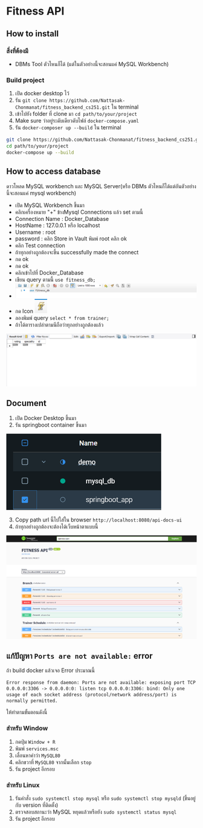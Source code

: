 # Fitness API

## How to install
### สิ่งที่ต้องมี
- DBMs Tool ตัวไหนก็ได้ (แต่ในตัวอย่างนี้จะสอนแค่ MySQL Workbench)


### Build project
1. เปิด docker desktop ไว้
2. รัน ``git clone https://github.com/Nattasak-Chonmanat/fitness_backend_cs251.git`` ใน terminal
3. เข้าไปยัง folder ที่ clone มา ``cd path/to/your/project``
4. Make sure ว่าอยู่ระดับเดียวดับไฟล์ ``docker-compose.yaml``
5. รัน ``docker-composer up --build`` ใน terminal
```bash
git clone https://github.com/Nattasak-Chonmanat/fitness_backend_cs251.git
cd path/to/your/project
docker-compose up --build
```



## How to access database
ดาวโหลด MySQL workbench และ MySQL Server(หรือ DBMs ตัวไหนก็ได้แต่อันตัวอย่างนี้จะสอนแค่ mysql workbench) 

- เปิด MySQL Workbench ขึ้นมา
- คลิกเครื่องหมาย "+" ข้างMysql Connections แล้ว set ตามนี้
- Connection Name : Docker_Database
- HostName : 127.0.0.1 หรือ localhost
- Username : root
- password : คลิก Store in Vault พิมพ์ root คลิก ok
- คลิก Test connection
- ถ้าทุกอย่างถูกต้องจะขึ้น successfully made the connect
- กด ok
- กด ok
- คลิกเข้าไปที่ Docker_Database
- เขียน query ตามนี้ ```use fitness_db;```
- ![img.png](img.png)
- กด Icon 
![img_1.png](img_1.png)
- ลองพิมพ์ query ```select * from trainer;```
- ถ้าได้ตารางเปล่าตามนีถือว่าทุกอย่างถูกต้องแล้ว

![img_2.png](img_2.png)

## Document

1. เปิด Docker Desktop ขึ้นมา
2. รัน springboot container ขึ้นมา

![img_3.png](img_3.png)

3. Copy path url นี้ไปใส่ใน browser ``http://localhost:8080/api-docs-ui``
4. ถ้าทุกอย่างถูกต้องจะต้องได้เว็บหน้าตาแบบนี้

![img_4.png](img_4.png)


## แก้ปัญหา ``Ports are not available:`` error
ถ้า build docker แล้วเจอ Error ประมาณนี้

```
Error response from daemon: Ports are not available: exposing port TCP 0.0.0.0:3306 -> 0.0.0.0:0: listen tcp 0.0.0.0:3306: bind: Only one usage of each socket address (protocol/network address/port) is normally permitted.
```

ให้ทําตามขั้นตอนดังนี้

### สําหรับ Window
1. กดปุ่ม ``Window + R``
2. พิมพ์ ``services.msc``
3. เลื่อนหาคําว่า ``MySQL80``
4. คลิกขวาที่ ``MySQL80`` จากนั้นเลือก ``stop``
5. รัน project อีกรอบ

### สําหรับ Linux
1. รันคําสั่ง ```sudo systemctl stop mysql``` หรือ ``sudo systemctl stop mysqld`` (ขึ้นอยู่กับ version ที่ติดตั้ง)
2. ตรวจสอบสถานะว่า MySQL หยุดแล้วหรือยัง ``sudo systemctl status mysql``
3. รัน project อีกรอบ
